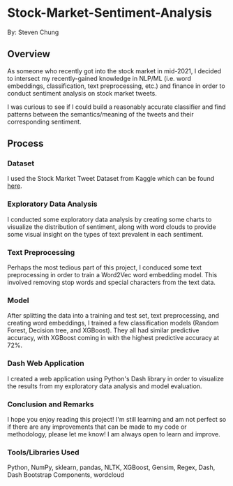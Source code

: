 # Stock-Market-Sentiment-Analysis
By: Steven Chung

## Overview

As someone who recently got into the stock market in mid-2021, I decided to intersect my recently-gained knowledge in NLP/ML (i.e. word embeddings, classification, text preprocessing, etc.) and finance in order to conduct sentiment analysis on stock market tweets. 

I was curious to see if I could build a reasonably accurate classifier and find patterns between the semantics/meaning of the tweets and their corresponding sentiment.

## Process

### Dataset

I used the Stock Market Tweet Dataset from Kaggle which can be found [here](https://www.kaggle.com/datasets/yash612/stockmarket-sentiment-dataset?select=stock_data.csv). 

### Exploratory Data Analysis

I conducted some exploratory data analysis by creating some charts to visualize the distribution of sentiment, along with word clouds to provide some visual insight on the types of text prevalent in each sentiment.

### Text Preprocessing

Perhaps the most tedious part of this project, I conduced some text preprocessing in order to train a Word2Vec word embedding model. This involved removing stop words and special characters from the text data.

### Model

After splitting the data into a training and test set, text preprocessing, and creating word embeddings, I trained a few classification models (Random Forest, Decision tree, and XGBoost). They all had similar predictive accuracy, with XGBoost coming in with the highest predictive accuracy at 72%. 

### Dash Web Application

I created a web application using Python's Dash library in order to visualize the results from my exploratory data analysis and model evaluation. 

### Conclusion and Remarks

I hope you enjoy reading this project! I'm still learning and am not perfect so if there are any improvements that can be made to my code or methodology, please let me know! I am always open to learn and improve.

### Tools/Libraries Used
Python, NumPy, sklearn, pandas, NLTK, XGBoost, Gensim, Regex, Dash, Dash Bootstrap Components, wordcloud
